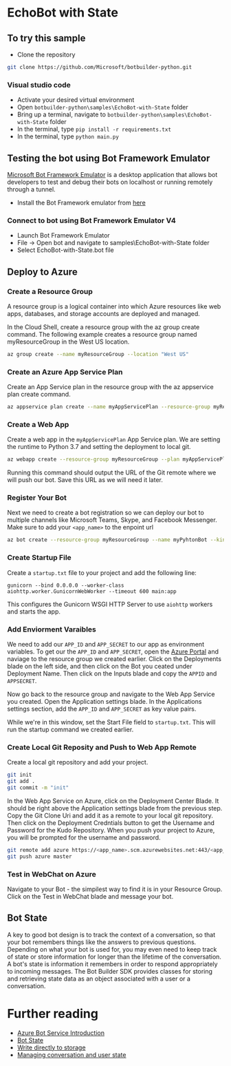 # EchoBot with State

## To try this sample
- Clone the repository
```bash
git clone https://github.com/Microsoft/botbuilder-python.git
```


### Visual studio code
- Activate your desired virtual environment
- Open `botbuilder-python\samples\EchoBot-with-State` folder
- Bring up a terminal, navigate to `botbuilder-python\samples\EchoBot-with-State` folder
- In the terminal, type `pip install -r requirements.txt`
- In the terminal, type `python main.py`

## Testing the bot using Bot Framework Emulator
[Microsoft Bot Framework Emulator](https://github.com/microsoft/botframework-emulator) is a desktop application that allows bot developers to test and debug their bots on localhost or running remotely through a tunnel.

- Install the Bot Framework emulator from [here](https://github.com/Microsoft/BotFramework-Emulator/releases)

### Connect to bot using Bot Framework Emulator **V4**
- Launch Bot Framework Emulator
- File -> Open bot and navigate to samples\EchoBot-with-State folder
- Select EchoBot-with-State.bot file

## Deploy to Azure

### Create a Resource Group
A resource group is a logical container into which Azure resources like web apps, databases, and storage accounts are deployed and managed. 

In the Cloud Shell, create a resource group with the az group create command. The following example creates a resource group named myResourceGroup in the West US location.
```bash
az group create --name myResourceGroup --location "West US"
```
### Create an Azure App Service Plan 
Create an App Service plan in the resource group with the az appservice plan create command.
```bash
az appservice plan create --name myAppServicePlan --resource-group myResourceGroup --sku B1 --is-linux
```
### Create a Web App
Create a web app in the `myAppServicePlan` App Service plan. We are setting the runtime to Python 3.7 and setting the deployment to local git.
```bash
az webapp create --resource-group myResourceGroup --plan myAppServicePlan --name <app_name> --runtime "PYTHON|3.7" --deployment-local-git
```
Running this command should output the URL of the Git remote where we will push our bot. Save this URL as we will need it later.

### Register Your Bot
Next we need to create a bot registration so we can deploy our bot to multiple channels like Microsoft Teams, Skype, and Facebook Messenger. Make sure to add your `<app_name>` to the enpoint url
```bash
az bot create --resource-group myResourceGroup --name myPyhtonBot --kind registration --endpoint https://<app_name>.azurewebsites.net/api/messages
```

### Create Startup File
Create a `startup.txt` file to your project and add the following line: 
```
gunicorn --bind 0.0.0.0 --worker-class aiohttp.worker.GunicornWebWorker --timeout 600 main:app
```
This configures the Gunicorn WSGI HTTP Server to use `aiohttp` workers and starts the app.

### Add Enviorment Varaibles
We need to add our `APP_ID` and `APP_SECRET` to our app as environment variables. To get our the `APP_ID` and `APP_SECRET`, open the [Azure Portal](https://portal.azure.com) and naviage to the resource group we created earlier. Click on the Deployments blade on the left side, and then click on the Bot you ceated under Deployment Name. Then click on the Inputs blade and copy the `APPID` and `APPSECRET`.

Now go back to the resource group and navigate to the Web App Service you created. Open the Application settings blade. In the Applications settings section, add the `APP_ID` and `APP_SECRET` as key value pairs.

While we're in this window, set the Start File field to `startup.txt`. This will run the startup command we created earlier. 

### Create Local Git Reposity and Push to Web App Remote
Create a local git repository and add your project.

```bash
git init
git add .
git commit -m "init"
```

In the Web App Service on Azure, click on the Deployment Center Blade. It should be right above the Application settings blade from the previous step. Copy the Git Clone Uri and add it as a remote to your local git repository. Then click on the Deployment Credntials button to get the Username and Password for the Kudo Repository. When you push your project to Azure, you will be prompted for the username and password.

```bash
git remote add azure https://<app_name>.scm.azurewebsites.net:443/<app_name>.git
git push azure master
```

### Test in WebChat on Azure
Navigate to your Bot - the simpilest way to find it is in your Resource Group. Click on the Test in WebChat blade and message your bot. 

## Bot State

A key to good bot design is to track the context of a conversation, so that your bot remembers things like the answers to previous questions. Depending on what your bot is used for, you may even need to keep track of state or store information for longer than the lifetime of the conversation. A bot's state is information it remembers in order to respond appropriately to incoming messages. The Bot Builder SDK provides classes for storing and retrieving state data as an object associated with a user or a conversation.

# Further reading

- [Azure Bot Service Introduction](https://docs.microsoft.com/en-us/azure/bot-service/bot-service-overview-introduction?view=azure-bot-service-4.0)
- [Bot State](https://docs.microsoft.com/en-us/azure/bot-service/bot-builder-storage-concept?view=azure-bot-service-4.0)
- [Write directly to storage](https://docs.microsoft.com/en-us/azure/bot-service/bot-builder-howto-v4-storage?view=azure-bot-service-4.0&tabs=csharpechorproperty%2Ccsetagoverwrite%2Ccsetag)
- [Managing conversation and user state](https://docs.microsoft.com/en-us/azure/bot-service/bot-builder-howto-v4-state?view=azure-bot-service-4.0)